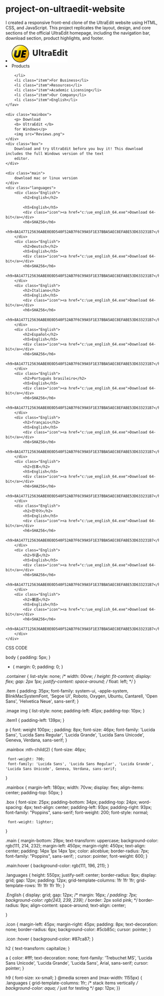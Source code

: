 # project-on-ultraedit-website
I created a responsive front-end clone of the UltraEdit website using HTML, CSS, and JavaScript. This project replicates the layout, design, and core sections of the official UltraEdit homepage, including the navigation bar, download section, product highlights, and footer.


<!DOCTYPE html>
<html lang="en">

<head>
    <meta charset="UTF-8">
    <meta name="viewport" content="width=device-width, initial-scale=1.0">
    <title>Document</title>
    <link rel="stylesheet" href="style.css">
</head>

<body>
    <fav class="container">
        <li class="image"><img src="Background-2 (1).png" style="height: 57px ;"></li>
        <li class="item item1">Products

        </li>
        <li class="item">For Business</li>
        <li class="item">Resources</li>
        <li class="item">Academic Licensing</li>
        <li class="item">Our Company</li>
        <li class="item">English</li>
    </fav>

    <div class="mainbox">
        <p> Download 
        <b> UltraEdit </b>
        for Windows</p>
        <img src="Reviews.png">
    </div>
    <div class="box">
        Download and try UltraEdit before you buy it! This download includes the full Windows version of the text
        editor.
    </div>

    <div class="main">
        download mac or linux version
    </div>
    <div class="languages">
        <div class="English">
            <h2>English</h2>

            <h5>English</h5>
            <div class="icon"><a href="c:\ue_english_64.exe">Download 64-bit</a></div>
            <h6>SHA256</h6>
            <h9>8A1477125636ABE0E0D540F52AB7F6C99A5F1E37BBA5AEC8EFABE53D633231B7</h9>
        </div>
        <div class="English">
            <h2>Deutsch</h2>
            <h5>English</h5>
            <div class="icon"><a href="c:\ue_english_64.exe">Download 64-bit</a></div>
            <h6>SHA256</h6>
            <h9>8A1477125636ABE0E0D540F52AB7F6C99A5F1E37BBA5AEC8EFABE53D633231B7</h9>
        </div>
        <div class="English">
            <h2>Italiano</h2>
            <h5>English</h5>
            <div class="icon"><a href="c:\ue_english_64.exe">Download 64-bit</a></div>
            <h6>SHA256</h6>
            <h9>8A1477125636ABE0E0D540F52AB7F6C99A5F1E37BBA5AEC8EFABE53D633231B7</h9>
        </div>
        <div class="English">
            <h2>Español</h2>
            <h5>English</h5>
            <div class="icon"><a href="c:\ue_english_64.exe">Download 64-bit</a></div>
            <h6>SHA256</h6>
            <h9>8A1477125636ABE0E0D540F52AB7F6C99A5F1E37BBA5AEC8EFABE53D633231B7</h9>
        </div>
        <div class="English">
            <h2>Português brasileiro</h2>
            <h5>English</h5>
            <div class="icon"><a href="c:\ue_english_64.exe">Download 64-bit</a></div>
            <h6>SHA256</h6>
            <h9>8A1477125636ABE0E0D540F52AB7F6C99A5F1E37BBA5AEC8EFABE53D633231B7</h9>
        </div>
        <div class="English">
            <h2>français</h2>
            <h5>English</h5>
            <div class="icon"><a href="c:\ue_english_64.exe">Download 64-bit</a></div>
            <h6>SHA256</h6>
            <h9>8A1477125636ABE0E0D540F52AB7F6C99A5F1E37BBA5AEC8EFABE53D633231B7</h9>
        </div>
        <div class="English">
            <h2>日本</h2>
            <h5>English</h5>
            <div class="icon"><a href="c:\ue_english_64.exe">Download 64-bit</a></div>
            <h6>SHA256</h6>
            <h9>8A1477125636ABE0E0D540F52AB7F6C99A5F1E37BBA5AEC8EFABE53D633231B7</h9>
        </div>
        <div class="English">
            <h2>한국어</h2>
            <h5>English</h5>
            <div class="icon"><a href="c:\ue_english_64.exe">Download 64-bit</a></div>
            <h6>SHA256</h6>
            <h9>8A1477125636ABE0E0D540F52AB7F6C99A5F1E37BBA5AEC8EFABE53D633231B7</h9>
        </div>
        <div class="English">
            <h2>华语</h2>
            <h5>English</h5>
            <div class="icon"><a href="c:\ue_english_64.exe">Download 64-bit</a></div>
            <h6>SHA256</h6>
            <h9>8A1477125636ABE0E0D540F52AB7F6C99A5F1E37BBA5AEC8EFABE53D633231B7</h9>
        </div>
        <div class="English">
            <h2>華語</h2>
            <h5>English</h5>
            <div class="icon"><a href="c:\ue_english_64.exe">Download 64-bit</a></div>
            <h6>SHA256</h6>
            <h9>8A1477125636ABE0E0D540F52AB7F6C99A5F1E37BBA5AEC8EFABE53D633231B7</h9>
        </div>
    </div>


</body>

</html>





CSS CODE





body {
     padding: 5px;
 }

 * {
     margin: 0;
     padding: 0;
 }

 .container {
     list-style: none;
     /* width: 00vw; */
     height: fit-content;
     display: flex;
     gap: 2px 1px;
     justify-content: space-around;
     /* float: left; */
 }

 .item {
     padding: 35px;
     font-family: system-ui, -apple-system, BlinkMacSystemFont, 'Segoe UI', Roboto, Oxygen, Ubuntu, Cantarell, 'Open Sans', 'Helvetica Neue', sans-serif;
 }

 .image img {
     list-style: none;
     padding-left: 45px;
     padding-top: 10px;
 }

 .item1 {
     padding-left: 139px;
 }

 p {
     font: weight 100px;
     ;
     padding: 8px;
     font-size: 46px;
     font-family: 'Lucida Sans', 'Lucida Sans Regular', 'Lucida Grande', 'Lucida Sans Unicode', Geneva, Verdana, sans-serif;
 }

 .mainbox :nth-child(2) {
     font-size: 46px;

     font-weight: 700;
     font-family: 'Lucida Sans', 'Lucida Sans Regular', 'Lucida Grande', 'Lucida Sans Unicode', Geneva, Verdana, sans-serif;
 }

 .mainbox {
     margin-left: 180px;
     width: 70vw;
     display: flex;
     align-items: center;
     padding-top: 50px;
 }

 .box {
     font-size: 25px;
     padding-bottom: 34px;
     padding-top: 24px;
     word-spacing: 4px;
     text-align: center;
     padding-left: 93px;
     padding-right: 93px;
     font-family: "Poppins", sans-serif;
     font-weight: 200;
     font-style: normal;

     font-weight: lighter;
 }

 .main {
     margin-bottom: 29px;
     text-transform: uppercase;
     background-color: rgb(111, 214, 232);
     margin-left: 450px;
     margin-right: 450px;
     text-align: center;
     padding: 14px 1px 14px 1px;
     color: aliceblue;
     border-radius: 7px;
     font-family: "Poppins", sans-serif;
     ;
     cursor: pointer;
     font-weight: 600;
 }

 .main:hover {
     background-color: rgb(111, 196, 211);
 }

 .languages {
     height: 550px;
     justify-self: center;
     border-radius: 9px;
     display: grid;
     gap: 12px;
     padding: 12px;
     grid-template-columns: 1fr 1fr 1fr;
     grid-template-rows: 1fr 1fr 1fr 1fr;
 }

 .English {
     display: grid;
     gap: 12px;
     /* margin: 16px; */
     padding: 7px;
     background-color: rgb(243, 239, 239);
     /* border: 2px solid pink; */
     border-radius: 9px;
     align-content: space-around;
     text-align: center;

 }

 .icon {
     margin-left: 45px;
     margin-right: 45px;
     padding: 8px;
     text-decoration: none;
     border-radius: 6px;
     background-color: #5cb85c;
     cursor: pointer;
 }

 .icon :hover {
     background-color: #87ca87;
 }

 h2 {
     text-transform: capitalize;
 }

 a {
     color: #fff;
     text-decoration: none;
     font-family: 'Trebuchet MS', 'Lucida Sans Unicode', 'Lucida Grande', 'Lucida Sans', Arial, sans-serif;
     cursor: pointer;
 }



 h9 {
     font-size: xx-small;
 }
 @media screen and (max-width: 1155px) {
    .languages {
        grid-template-columns: 1fr;   /* stack items vertically */
        background-color: aqua;       /* just for testing */
        gap: 12px;
    }}
